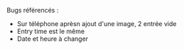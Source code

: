 Bugs référencés :
- Sur téléphone aprèsn ajout d'une image, 2 entrée vide
- Entry time est le même 
- Date et heure à changer
